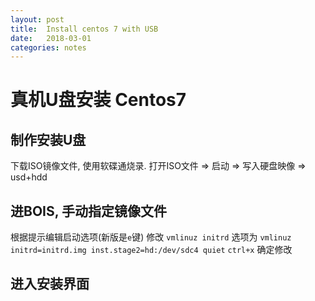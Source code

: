 ```yaml
---
layout: post
title:  Install centos 7 with USB
date:   2018-03-01
categories: notes
---
```


# 真机U盘安装 Centos7

## 制作安装U盘

下载ISO镜像文件, 使用软碟通烧录.
打开ISO文件 => 启动 => 写入硬盘映像 => usd+hdd

## 进BOIS, 手动指定镜像文件

根据提示编辑启动选项(新版是`e`键)
修改 `vmlinuz initrd` 选项为 `vmlinuz initrd=initrd.img inst.stage2=hd:/dev/sdc4 quiet`
`ctrl+x` 确定修改

## 进入安装界面
